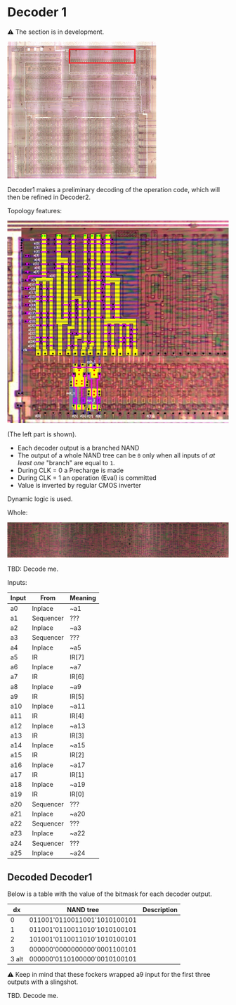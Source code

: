 # Decoder 1

:warning: The section is in development.

![locator_decoder1](/imgstore/locator_decoder1.png)

Decoder1 makes a preliminary decoding of the operation code, which will then be refined in Decoder2.

Topology features:

![decoder1_topo](/imgstore/decoder1_topo.png)

(The left part is shown).

- Each decoder output is a branched NAND
- The output of a whole NAND tree can be `0` only when all inputs of _at least one_ "branch" are equal to `1`.
- During CLK = 0 a Precharge is made
- During CLK = 1 an operation (Eval) is committed
- Value is inverted by regular CMOS inverter

Dynamic logic is used.

Whole:

![decoder1_all](/imgstore/decoder1_all.jpg)

TBD: Decode me.

Inputs:

|Input|From|Meaning|
|---|---|---
|a0|Inplace|~a1|
|a1|Sequencer| ??? |
|a2|Inplace|~a3|
|a3|Sequencer| ??? |
|a4|Inplace|~a5|
|a5|IR|IR\[7\]|
|a6|Inplace|~a7|
|a7|IR|IR\[6\]|
|a8|Inplace|~a9|
|a9|IR|IR\[5\]|
|a10|Inplace|~a11|
|a11|IR|IR\[4\]|
|a12|Inplace|~a13|
|a13|IR|IR\[3\]|
|a14|Inplace|~a15|
|a15|IR|IR\[2\]|
|a16|Inplace|~a17|
|a17|IR|IR\[1\]|
|a18|Inplace|~a19|
|a19|IR|IR\[0\]|
|a20|Sequencer| ??? |
|a21|Inplace|~a20|
|a22|Sequencer| ??? |
|a23|Inplace|~a22|
|a24|Sequencer| ??? |
|a25|Inplace|~a24|

## Decoded Decoder1

Below is a table with the value of the bitmask for each decoder output.

|dx|NAND tree|Description
|---|---|---|
|0|011001'0110011001'1010100101| |
|1|011001'0110011010'1010100101| |
|2|101001'0110011010'1010100101| |
|3|000000'0000000000'0001100101| |
|3 alt|000000'0110100000'0010100101| |

:warning: Keep in mind that these fockers wrapped a9 input for the first three outputs with a slingshot.

TBD. Decode me.
